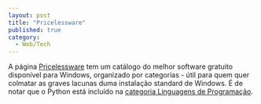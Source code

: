 ```yaml
---
layout: post
title: "Pricelessware"
published: true
category:
  - Web/Tech
---
```


A página [Pricelessware] tem um catálogo do melhor software gratuito
disponível para Windows, organizado por categorias - útil para quem quer
colmatar as graves lacunas duma instalação standard de Windows. É de
notar que o Python está incluído na [categoria Linguagens de
Programação][Pricelessware].

  [Pricelessware]: http://www.pricelessware.org/2004/PL2004CategoryIndex.htm

